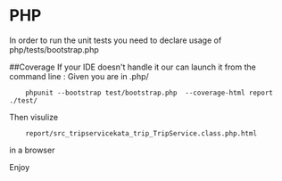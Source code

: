 # PHP 

In order to run the unit tests you need to declare usage of php/tests/bootstrap.php

##Coverage
If your IDE doesn't handle it our can launch it from the command line : 
Given you are in .php/ 

        phpunit --bootstrap test/bootstrap.php  --coverage-html report ./test/

Then visulize 

        report/src_tripservicekata_trip_TripService.class.php.html 
in a browser

Enjoy

